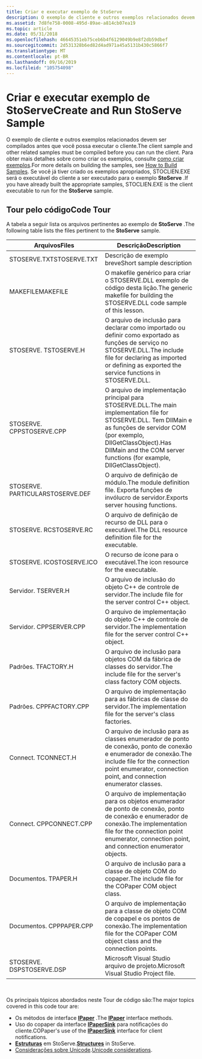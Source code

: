 ```yaml
---
title: Criar e executar exemplo de StoServe
description: O exemplo de cliente e outros exemplos relacionados devem ser compilados antes que você possa executar o cliente.
ms.assetid: 7d8fe758-0008-495d-89ae-a814cb07ea19
ms.topic: article
ms.date: 05/31/2018
ms.openlocfilehash: 46645351eb75ceb6b4f6129049b9e8f2db59dbef
ms.sourcegitcommit: 2d531328b6ed82d4ad971a45a5131b430c5866f7
ms.translationtype: MT
ms.contentlocale: pt-BR
ms.lasthandoff: 09/16/2019
ms.locfileid: "105754098"
---
```

# <a name="create-and-run-stoserve-sample"></a><span data-ttu-id="3782a-103">Criar e executar exemplo de StoServe</span><span class="sxs-lookup"><span data-stu-id="3782a-103">Create and Run StoServe Sample</span></span>

<span data-ttu-id="3782a-104">O exemplo de cliente e outros exemplos relacionados devem ser compilados antes que você possa executar o cliente.</span><span class="sxs-lookup"><span data-stu-id="3782a-104">The client sample and other related samples must be compiled before you can run the client.</span></span> <span data-ttu-id="3782a-105">Para obter mais detalhes sobre como criar os exemplos, consulte [como criar exemplos](how-to-build-samples.md).</span><span class="sxs-lookup"><span data-stu-id="3782a-105">For more details on building the samples, see [How to Build Samples](how-to-build-samples.md).</span></span> <span data-ttu-id="3782a-106">Se você já tiver criado os exemplos apropriados, STOCLIEN.EXE será o executável do cliente a ser executado para o exemplo **StoServe** .</span><span class="sxs-lookup"><span data-stu-id="3782a-106">If you have already built the appropriate samples, STOCLIEN.EXE is the client executable to run for the **StoServe** sample.</span></span>

## <a name="code-tour"></a><span data-ttu-id="3782a-107">Tour pelo código</span><span class="sxs-lookup"><span data-stu-id="3782a-107">Code Tour</span></span>

<span data-ttu-id="3782a-108">A tabela a seguir lista os arquivos pertinentes ao exemplo de **StoServe** .</span><span class="sxs-lookup"><span data-stu-id="3782a-108">The following table lists the files pertinent to the **StoServe** sample.</span></span>



| <span data-ttu-id="3782a-109">Arquivos</span><span class="sxs-lookup"><span data-stu-id="3782a-109">Files</span></span>        | <span data-ttu-id="3782a-110">Descrição</span><span class="sxs-lookup"><span data-stu-id="3782a-110">Description</span></span>                                                                                                               |
|--------------|---------------------------------------------------------------------------------------------------------------------------|
| <span data-ttu-id="3782a-111">STOSERVE.TXT</span><span class="sxs-lookup"><span data-stu-id="3782a-111">STOSERVE.TXT</span></span> | <span data-ttu-id="3782a-112">Descrição de exemplo breve</span><span class="sxs-lookup"><span data-stu-id="3782a-112">Short sample description</span></span>                                                                                                  |
| <span data-ttu-id="3782a-113">MAKEFILE</span><span class="sxs-lookup"><span data-stu-id="3782a-113">MAKEFILE</span></span>     | <span data-ttu-id="3782a-114">O makefile genérico para criar o STOSERVE.DLL exemplo de código desta lição.</span><span class="sxs-lookup"><span data-stu-id="3782a-114">The generic makefile for building the STOSERVE.DLL code sample of this lesson.</span></span>                                            |
| <span data-ttu-id="3782a-115">STOSERVE. T</span><span class="sxs-lookup"><span data-stu-id="3782a-115">STOSERVE.H</span></span>   | <span data-ttu-id="3782a-116">O arquivo de inclusão para declarar como importado ou definir como exportado as funções de serviço no STOSERVE.DLL.</span><span class="sxs-lookup"><span data-stu-id="3782a-116">The include file for declaring as imported or defining as exported the service functions in STOSERVE.DLL.</span></span>                 |
| <span data-ttu-id="3782a-117">STOSERVE. CPP</span><span class="sxs-lookup"><span data-stu-id="3782a-117">STOSERVE.CPP</span></span> | <span data-ttu-id="3782a-118">O arquivo de implementação principal para STOSERVE.DLL.</span><span class="sxs-lookup"><span data-stu-id="3782a-118">The main implementation file for STOSERVE.DLL.</span></span> <span data-ttu-id="3782a-119">Tem DllMain e as funções de servidor COM (por exemplo, DllGetClassObject).</span><span class="sxs-lookup"><span data-stu-id="3782a-119">Has DllMain and the COM server functions (for example, DllGetClassObject).</span></span> |
| <span data-ttu-id="3782a-120">STOSERVE. PARTICULAR</span><span class="sxs-lookup"><span data-stu-id="3782a-120">STOSERVE.DEF</span></span> | <span data-ttu-id="3782a-121">O arquivo de definição de módulo.</span><span class="sxs-lookup"><span data-stu-id="3782a-121">The module definition file.</span></span> <span data-ttu-id="3782a-122">Exporta funções de invólucro de servidor.</span><span class="sxs-lookup"><span data-stu-id="3782a-122">Exports server housing functions.</span></span>                                                             |
| <span data-ttu-id="3782a-123">STOSERVE. RC</span><span class="sxs-lookup"><span data-stu-id="3782a-123">STOSERVE.RC</span></span>  | <span data-ttu-id="3782a-124">O arquivo de definição de recurso de DLL para o executável.</span><span class="sxs-lookup"><span data-stu-id="3782a-124">The DLL resource definition file for the executable.</span></span>                                                                      |
| <span data-ttu-id="3782a-125">STOSERVE. ICO</span><span class="sxs-lookup"><span data-stu-id="3782a-125">STOSERVE.ICO</span></span> | <span data-ttu-id="3782a-126">O recurso de ícone para o executável.</span><span class="sxs-lookup"><span data-stu-id="3782a-126">The icon resource for the executable.</span></span>                                                                                     |
| <span data-ttu-id="3782a-127">Servidor. T</span><span class="sxs-lookup"><span data-stu-id="3782a-127">SERVER.H</span></span>     | <span data-ttu-id="3782a-128">O arquivo de inclusão do objeto C++ de controle de servidor.</span><span class="sxs-lookup"><span data-stu-id="3782a-128">The include file for the server control C++ object.</span></span>                                                                       |
| <span data-ttu-id="3782a-129">Servidor. CPP</span><span class="sxs-lookup"><span data-stu-id="3782a-129">SERVER.CPP</span></span>   | <span data-ttu-id="3782a-130">O arquivo de implementação do objeto C++ de controle de servidor.</span><span class="sxs-lookup"><span data-stu-id="3782a-130">The implementation file for the server control C++ object.</span></span>                                                                |
| <span data-ttu-id="3782a-131">Padrões. T</span><span class="sxs-lookup"><span data-stu-id="3782a-131">FACTORY.H</span></span>    | <span data-ttu-id="3782a-132">O arquivo de inclusão para objetos COM da fábrica de classes do servidor.</span><span class="sxs-lookup"><span data-stu-id="3782a-132">The include file for the server's class factory COM objects.</span></span>                                                              |
| <span data-ttu-id="3782a-133">Padrões. CPP</span><span class="sxs-lookup"><span data-stu-id="3782a-133">FACTORY.CPP</span></span>  | <span data-ttu-id="3782a-134">O arquivo de implementação para as fábricas de classe do servidor.</span><span class="sxs-lookup"><span data-stu-id="3782a-134">The implementation file for the server's class factories.</span></span>                                                                 |
| <span data-ttu-id="3782a-135">Connect. T</span><span class="sxs-lookup"><span data-stu-id="3782a-135">CONNECT.H</span></span>    | <span data-ttu-id="3782a-136">O arquivo de inclusão para as classes enumerador de ponto de conexão, ponto de conexão e enumerador de conexão.</span><span class="sxs-lookup"><span data-stu-id="3782a-136">The include file for the connection point enumerator, connection point, and connection enumerator classes.</span></span>                |
| <span data-ttu-id="3782a-137">Connect. CPP</span><span class="sxs-lookup"><span data-stu-id="3782a-137">CONNECT.CPP</span></span>  | <span data-ttu-id="3782a-138">O arquivo de implementação para os objetos enumerador de ponto de conexão, ponto de conexão e enumerador de conexão.</span><span class="sxs-lookup"><span data-stu-id="3782a-138">The implementation file for the connection point enumerator, connection point, and connection enumerator objects.</span></span>         |
| <span data-ttu-id="3782a-139">Documentos. T</span><span class="sxs-lookup"><span data-stu-id="3782a-139">PAPER.H</span></span>      | <span data-ttu-id="3782a-140">O arquivo de inclusão para a classe de objeto COM do copaper.</span><span class="sxs-lookup"><span data-stu-id="3782a-140">The include file for the COPaper COM object class.</span></span>                                                                        |
| <span data-ttu-id="3782a-141">Documentos. CPP</span><span class="sxs-lookup"><span data-stu-id="3782a-141">PAPER.CPP</span></span>    | <span data-ttu-id="3782a-142">O arquivo de implementação para a classe de objeto COM de copapel e os pontos de conexão.</span><span class="sxs-lookup"><span data-stu-id="3782a-142">The implementation file for the COPaper COM object class and the connection points.</span></span>                                       |
| <span data-ttu-id="3782a-143">STOSERVE. DSP</span><span class="sxs-lookup"><span data-stu-id="3782a-143">STOSERVE.DSP</span></span> | <span data-ttu-id="3782a-144">Microsoft Visual Studio arquivo de projeto.</span><span class="sxs-lookup"><span data-stu-id="3782a-144">Microsoft Visual Studio Project file.</span></span>                                                                                     |



 

<span data-ttu-id="3782a-145">Os principais tópicos abordados neste Tour de código são:</span><span class="sxs-lookup"><span data-stu-id="3782a-145">The major topics covered in this code tour are:</span></span>

-   <span data-ttu-id="3782a-146">Os métodos de interface [**IPaper**](ipaper-methods.md) .</span><span class="sxs-lookup"><span data-stu-id="3782a-146">The [**IPaper**](ipaper-methods.md) interface methods.</span></span>
-   <span data-ttu-id="3782a-147">Uso do copaper da interface [**IPaperSink**](ipapersink-methods.md) para notificações do cliente.</span><span class="sxs-lookup"><span data-stu-id="3782a-147">COPaper's use of the [**IPaperSink**](ipapersink-methods.md) interface for client notifications.</span></span>
-   <span data-ttu-id="3782a-148">[**Estruturas**](structures---stoserve.md) em StoServe.</span><span class="sxs-lookup"><span data-stu-id="3782a-148">[**Structures**](structures---stoserve.md) in StoServe.</span></span>
-   <span data-ttu-id="3782a-149">[Considerações sobre Unicode](unicode-considerations.md).</span><span class="sxs-lookup"><span data-stu-id="3782a-149">[Unicode considerations](unicode-considerations.md).</span></span>

 

 




